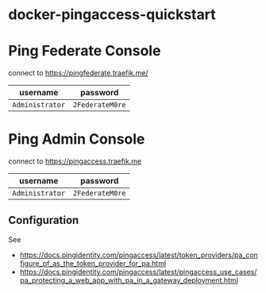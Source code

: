 # docker-pingaccess-quickstart

# Ping Federate Console

connect to <https://pingfederate.traefik.me/>

| username        | password        |
| --------------- | --------------- |
| `Administrator` | `2FederateM0re` |

# Ping Admin Console

connect to <https://pingaccess.traefik.me>

| username        | password        |
| --------------- | --------------- |
| `Administrator` | `2FederateM0re` |

## Configuration

See 
- <https://docs.pingidentity.com/pingaccess/latest/token_providers/pa_configure_pf_as_the_token_provider_for_pa.html>
- <https://docs.pingidentity.com/pingaccess/latest/pingaccess_use_cases/pa_protecting_a_web_app_with_pa_in_a_gateway_deployment.html>